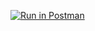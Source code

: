 [![Run in Postman](https://run.pstmn.io/button.svg)](https://god.gw.postman.com/run-collection/25408747-3cdbab2e-f517-4e9c-bf54-0a8b65e4da12?action=collection%2Ffork&collection-url=entityId%3D25408747-3cdbab2e-f517-4e9c-bf54-0a8b65e4da12%26entityType%3Dcollection%26workspaceId%3Dd2328d7b-a58a-4caa-ab2d-1652f5271bd1)
